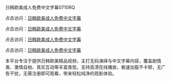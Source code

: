 日韩欧美成人免费中文字幕0710RQ

点击访问：<a href="https://heiliaoxqkkct.pages.dev">日韩欧美成人免费中文字幕</a> 

点击访问：<a href="https://heiliaoxqkkct.pages.dev">日韩欧美成人免费中文字幕</a> 

点击访问：<a href="https://heiliaoxqkkct.pages.dev">日韩欧美成人免费中文字幕</a> 

点击访问：<a href="https://heiliaoxqkkct.pages.dev">日韩欧美成人免费中文字幕</a>

本平台专注于提供日韩欧美精品视频，主打无码演绎与中文字幕内容，覆盖剧情类、激情自拍、真实互动等丰富类型。支持高清在线播放，极速加载不卡顿，无广告干扰，无需注册即可观看，带来轻松纯净的观影体验。

<span style="display:none;">[Canonical link](https://github.com/Y20250710U/So2)</span>
